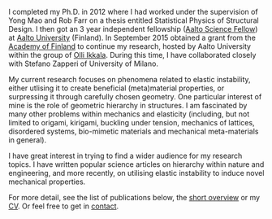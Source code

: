 I completed my Ph.D. in 2012 where I had worked under the supervision of Yong Mao and Rob Farr on a thesis entitled Statistical Physics of Structural Design. I then got an 3 year independent fellowship ([Aalto Science Fellow][ascifellow]) at [Aalto University][aalto] (Finland). In September 2015 obtained a grant from the [Academy of Finland][aka] to continue my research, hosted by Aalto University within the group of [Olli Ikkala][olli]. During this time, I have collaborated closely with Stefano Zapperi of University of Milano.

My current research focuses on phenomena related to elastic instability, either utlising it to create beneficial (meta)material properties, or surpressing it through carefully chosen geometry. One particular interest of mine is the role of geometric hierarchy in structures. I am fascinated by many other problems within mechanics and elasticity (including, but not limited to origami, kirigami, buckling under tension, mechanics of lattices, disordered systems, bio-mimetic materials and mechanical meta-materials in general).

I have great interest in trying to find a wider audience for my research topics. I have written popular science articles on hierarchy within nature and engineering, and more recently, on utilising elastic instability to induce novel mechanical properties.

For more detail, see the list of publications below, the [short overview][bio] or my [CV][cv]. Or feel free to get in [contact][contact].

[aalto]: http://aalto.fi/
[asci]: http://asci.aalto.fi/
[ascifellow]: http://asci.aalto.fi/en/science-fellows/
[cv]: /CV/
[bio]: bio
[contact]: /contact/
[aka]:http://www.aka.fi/en
[olli]:http://physics.aalto.fi/groups/molmat/
